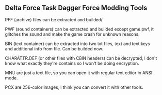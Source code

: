 ## Delta Force Task Dagger Force Modding Tools

PFF (archive) files can be extracted and builded/

PWF (sound containers) can be extracted and builded except game.pwf, it glitches the sound and make the game crash for unknown reasons.

BIN (text container) can be extracted into two txt files, text and text keys and additional info from file. Can be builded now.

CHARATTR.DEF (or other files with CBIN headers) can be decrypted, I don't know what exactly they're contains so I won't be doing encryption.

MNU are just a text file, so you can open it with regular text editor in ANSI mode.

PCX are 256-color images, I think you can convert it with other tools.
